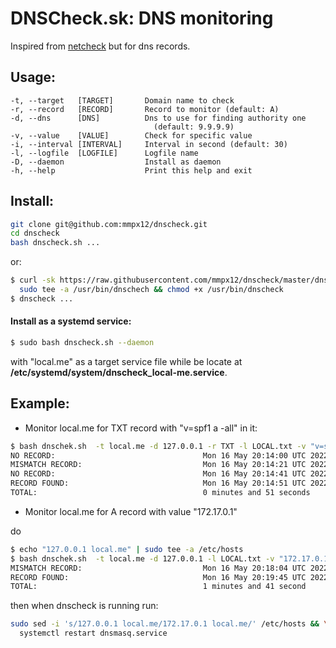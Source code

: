 # DNSCheck.sk: DNS monitoring


Inspired from [netcheck](https://github.com/TristanBrotherton/netcheck) but for dns records.

## Usage:

```
-t, --target   [TARGET]       Domain name to check
-r, --record   [RECORD]       Record to monitor (default: A)
-d, --dns      [DNS]          Dns to use for finding authority one 
                                (default: 9.9.9.9)
-v, --value    [VALUE]        Check for specific value
-i, --interval [INTERVAL]     Interval in second (default: 30)
-l, --logfile  [LOGFILE]      Logfile name
-D, --daemon                  Install as daemon
-h, --help                    Print this help and exit
```


## Install:

```sh
git clone git@github.com:mmpx12/dnscheck.git
cd dnscheck
bash dnscheck.sh ...
```

or:

```sh
$ curl -sk https://raw.githubusercontent.com/mmpx12/dnscheck/master/dnschek.sh | \
  sudo tee -a /usr/bin/dnschech && chmod +x /usr/bin/dnscheck
$ dnscheck ...
```

#### Install as a systemd service:


```sh
$ sudo bash dnscheck.sh --daemon
``` 

with "local.me" as a target service file while be locate at **/etc/systemd/system/dnscheck_local-me.service**.


## Example:

- Monitor local.me for TXT record with "v=spf1 a -all" in it:

```sh
$ bash dnschek.sh  -t local.me -d 127.0.0.1 -r TXT -l LOCAL.txt -v "v=spf1 a -all" -i 10
NO RECORD:                                 Mon 16 May 20:14:00 UTC 2022
MISMATCH RECORD:                           Mon 16 May 20:14:21 UTC 2022
NO RECORD:                                 Mon 16 May 20:14:41 UTC 2022
RECORD FOUND:                              Mon 16 May 20:14:51 UTC 2022
TOTAL:                                     0 minutes and 51 seconds
```

- Monitor local.me for A record with value "172.17.0.1"
 
do 

```sh
$ echo "127.0.0.1 local.me" | sudo tee -a /etc/hosts
$ bash dnschek.sh  -t local.me -d 127.0.0.1 -l LOCAL.txt -v "172.17.0.1" -i 10
MISMATCH RECORD:                           Mon 16 May 20:18:04 UTC 2022
RECORD FOUND:                              Mon 16 May 20:19:45 UTC 2022
TOTAL:                                     1 minutes and 41 second
```

then when dnscheck is running run:

```sh
sudo sed -i 's/127.0.0.1 local.me/172.17.0.1 local.me/' /etc/hosts && \
  systemctl restart dnsmasq.service
```
